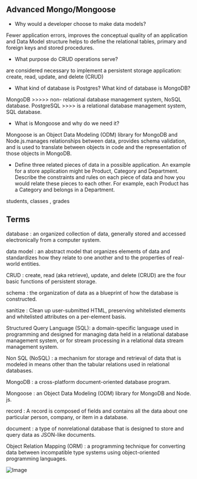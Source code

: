 ## Advanced Mongo/Mongoose
- Why would a developer choose to make data models?

Fewer application errors, improves the conceptual quality of an application and Data Model structure helps to define the relational tables, primary and foreign keys and stored procedures.

- What purpose do CRUD operations serve?

are considered necessary to implement a persistent storage application: create, read, update, and delete (CRUD) 

- What kind of database is Postgres? What kind of database is MongoDB?

MongoDB >>>>> non- relational database management system, NoSQL database. 
PostgreSQL >>>> is a relational database management system, SQL database.

- What is Mongoose and why do we need it?

Mongoose is an Object Data Modeling (ODM) library for MongoDB and Node.js.manages relationships between data, provides schema validation, and is used to translate between objects in code and the representation of those objects in MongoDB.

- Define three related pieces of data in a possible application. An example for a store application might be Product, Category and Department. Describe the constraints and rules on each piece of data and how you would relate these pieces to each other. For example, each Product has a Category and belongs in a Department.

students, classes , grades

## Terms
database : an organized collection of data, generally stored and accessed electronically from a computer system.

data model : an abstract model that organizes elements of data and standardizes how they relate to one another and to the properties of real-world entities.

CRUD : create, read (aka retrieve), update, and delete (CRUD) are the four basic functions of persistent storage.

schema : the organization of data as a blueprint of how the database is constructed.

sanitize : Clean up user-submitted HTML, preserving whitelisted elements and whitelisted attributes on a per-element basis.

Structured Query Language (SQL): a domain-specific language used in programming and designed for managing data held in a relational database management system, or for stream processing in a relational data stream management system.

Non SQL (NoSQL) : a mechanism for storage and retrieval of data that is modeled in means other than the tabular relations used in relational databases.

MongoDB : a cross-platform document-oriented database program.

Mongoose : an Object Data Modeling (ODM) library for MongoDB and Node. js.

record : A record is composed of fields and contains all the data about one particular person, company, or item in a database.

document : a type of nonrelational database that is designed to store and query data as JSON-like documents.

Object Relation Mapping (ORM) : a programming technique for converting data between incompatible type systems using object-oriented programming languages.

![Image]()
